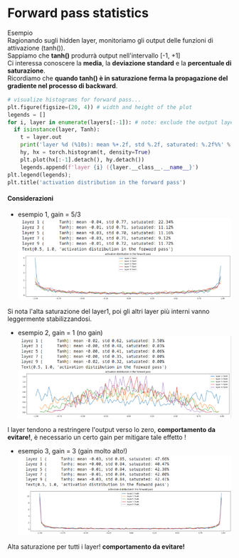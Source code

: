 # Forward pass statistics

Esempio  
Ragionando sugli hidden layer, monitoriamo gli output delle funzioni di attivazione (tanh()).  
Sappiamo che **tanh()** produrrà output nell'intervallo [-1, +1]  
Ci interessa conoscere la **media**, la **deviazione standard** e la **percentuale di saturazione**.  
Ricordiamo che **quando tanh() è in saturazione ferma la propagazione del gradiente nel processo di backward**.
```py
# visualize histograms for forward pass...
plt.figure(figsize=(20, 4)) # width and height of the plot
legends = []
for i, layer in enumerate(layers[:-1]): # note: exclude the output layer
  if isinstance(layer, Tanh):
    t = layer.out
    print('layer %d (%10s): mean %+.2f, std %.2f, saturated: %.2f%%' % (i, layer.__class__.__name__, t.mean(), t.std(), (t.abs() > 0.97).float().mean()*100))
    hy, hx = torch.histogram(t, density=True)
    plt.plot(hx[:-1].detach(), hy.detach())
    legends.append(f'layer {i} ({layer.__class__.__name__}')
plt.legend(legends);
plt.title('activation distribution in the forward pass')
```
#### Considerazioni
* esempio 1, gain = 5/3
![hist1](../../images/forward1.png)  

Si nota l'alta saturazione del layer1, poi gli altri layer più interni vanno leggermente stabilizzandosi.   


* esempio 2, gain = 1 (no gain)
![hist2](../../images/forward2.png)  

I layer tendono a restringere l'output verso lo zero, **comportamento da evitare!**, è necessario un certo gain per mitigare tale effetto !  

* esempio 3, gain = 3 (gain molto alto!)
![hist3](../../images/forward3.png)  

Alta saturazione per tutti i layer! **comportamento da evitare!**